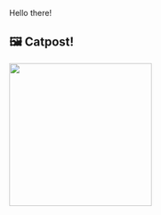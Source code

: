 Hello there!



## 🖼️ Catpost!

<sub>
    <img src="https://cdn2.thecatapi.com/images/EAIExii87.jpg" height="256">
</sub>

